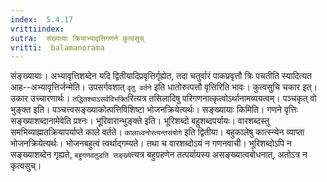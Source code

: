 ```yaml
---
index:  5.4.17
vrittiindex: 
sutra:  संख्यायाः क्रियाभ्यावृत्तिगणने कुत्वसुच्
vritti:  balamanorama 
---
```


संङ्ख्यायाः। अभ्यावृत्तिशब्देन यदि द्वितीयादिप्रवृत्तिर्गृह्येत, तदा चतुर्वारं पाकप्रवृत्तौ त्रिः पचतीति स्यादित्यत आह--अभ्यावृत्तिर्जन्मेति। उपसर्गवशात् `वृतु वर्तने` इति धातोरुत्पत्तौ वृत्तिरिति भावः। कुत्वसुचि चकार इत्। उकार उच्चारणार्थः। `तद्धितश्चाऽसर्वविभक्ति`रित्यत्र तसिलादिषु परिगणनात्कृत्वोऽर्थानामव्ययत्वम्। पञ्चकृत् वो भुङ्क्त इति। पञ्चत्त्वसङ्ख्याकोत्पत्तिविशिष्टा भोजनक्रियेत्यर्थः। सङ्ख्यायाः किमिति। गणने वृत्तिः सङ्ख्याशब्दानामेवेति प्रश्नः। भूरिवारान्भुङ्क्ते इति। भूरिशब्दो बहुशब्दपर्यायः। वारशब्दस्तु समभिव्याह्मतक्रियापर्याप्ते काले वर्तते। `कालाध्वनोरत्यन्तसंयोगे` इति द्वितीया। बहुकालेषु कात्स्न्येन व्याप्ता भोजनक्रियेत्यर्थः। भोजनबहुत्वं त्वर्थाद्गम्यते। तथा च वारशब्दोऽयं न गणनवाची। भूरिशब्दोऽपि न सङ्ख्याशब्देन गृह्यते, `बहुगणवतुडति सङ्ख्ये`त्यत्र बहुग्रहणेन तत्पर्यायस्य असङ्ख्यात्वबोधनात्, अतोऽत्र न कृत्वसुच्।

